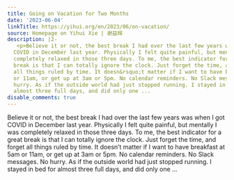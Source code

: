 ```yaml
---
title: Going on Vacation for Two Months
date: '2023-06-04'
linkTitle: https://yihui.org/en/2023/06/on-vacation/
source: Homepage on Yihui Xie | 谢益辉
description: |2-
   <p>Believe it or not, the best break I had over the last few years was when I got
  COVID in December last year. Physically I felt quite painful, but mentally I was
  completely relaxed in those three days. To me, the best indicator for a great
  break is that I can totally ignore the clock. Just forget the time, and forget
  all things ruled by time. It doesn&rsquo;t matter if I want to have breakfast at 5am
  or 11am, or get up at 3am or 5pm. No calendar reminders. No Slack messages. No
  hurry. As if the outside world had just stopped running. I stayed in bed for
  almost three full days, and did only one ...
disable_comments: true
---
```

 <p>Believe it or not, the best break I had over the last few years was when I got
COVID in December last year. Physically I felt quite painful, but mentally I was
completely relaxed in those three days. To me, the best indicator for a great
break is that I can totally ignore the clock. Just forget the time, and forget
all things ruled by time. It doesn&rsquo;t matter if I want to have breakfast at 5am
or 11am, or get up at 3am or 5pm. No calendar reminders. No Slack messages. No
hurry. As if the outside world had just stopped running. I stayed in bed for
almost three full days, and did only one ...